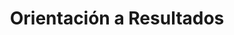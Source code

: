 ---
title: "Orientación a Resultados"
description: "Nos enfocamos en la generación de valor medible y el cumplimiento de los objetivos estratégicos de nuestros clientes."
order: 6
icon: ../../assets/icons/values/arrow.svg
---